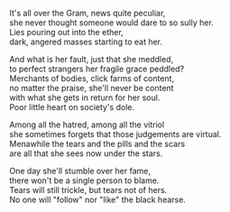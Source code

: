 It's all over the Gram, news quite peculiar,  
she never thought someone would dare to so sully her.  
Lies pouring out into the ether,  
dark, angered masses starting to eat her.  
  
And what is her fault, just that she meddled,  
to perfect strangers her fragile grace peddled?  
Merchants of bodies, click farms of content,  
no matter the praise, she'll never be content  
with what she gets in return for her soul.  
Poor little heart on society's dole.  
  
Among all the hatred, among all the vitriol  
she sometimes forgets that those judgements are virtual.  
Menawhile the tears and the pills and the scars  
are all that she sees now under the stars.  
  
One day she'll stumble over her fame,  
there won't be a single person to blame.  
Tears will still trickle, but tears not of hers.  
No one will "follow" nor "like" the black hearse.  